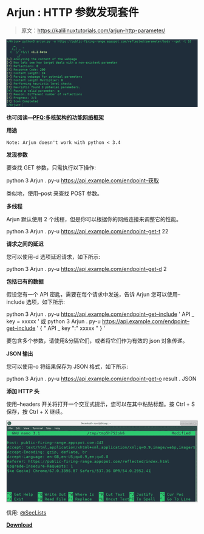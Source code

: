 # Arjun : HTTP 参数发现套件

> 原文：<https://kalilinuxtutorials.com/arjun-http-parameter/>

![](img//25fdfc650ed267d6e01a02ff6ce3e2e1.png)

**也可阅读—[PFQ:多核架构的功能网络框架](https://kalilinuxtutorials.com/pfq-functional-network-framework/)**

**用途**

```
Note: Arjun doesn't work with python < 3.4
```

**发现参数**

要查找 GET 参数，只需执行以下操作:

python 3 Arjun . py-u https://api.example.com/endpoint–获取

类似地，使用–post 来查找 POST 参数。

**多线程**

Arjun 默认使用 2 个线程，但是你可以根据你的网络连接来调整它的性能。

python 3 Arjun . py-u https://api.example.com/endpoint–get-t 22

**请求之间的延迟**

您可以使用-d 选项延迟请求，如下所示:

python 3 Arjun . py-u https://api.example.com/endpoint–get-d 2

**包括已有的数据**

假设您有一个 API 密匙，需要在每个请求中发送，告诉 Arjun 您可以使用–include 选项，如下所示:

python 3 Arjun . py-u https://api.example.com/endpoint–get–include ' API _ key = xxxxx '
或
python 3 Arjun . py-u https://api.example.com/endpoint–get–include ' { " API _ key ":" xxxxx " } '

要包含多个参数，请使用&分隔它们，或者将它们作为有效的 json 对象传递。

**JSON 输出**

您可以使用-o 将结果保存为 JSON 格式，如下所示:

python 3 Arjun . py-u https://api.example.com/endpoint–get-o result . JSON

**添加 HTTP 头**

使用–headers 开关将打开一个交互式提示，您可以在其中粘贴标题。按 Ctrl + S 保存，按 Ctrl + X 继续。

![](img//5cc8cc8b7f04cb72db54e0bc719a36e7.png)

信用: [@SecLists](https://github.com/danielmiessler/SecLists)

[**Download**](https://github.com/s0md3v/Arjun/)